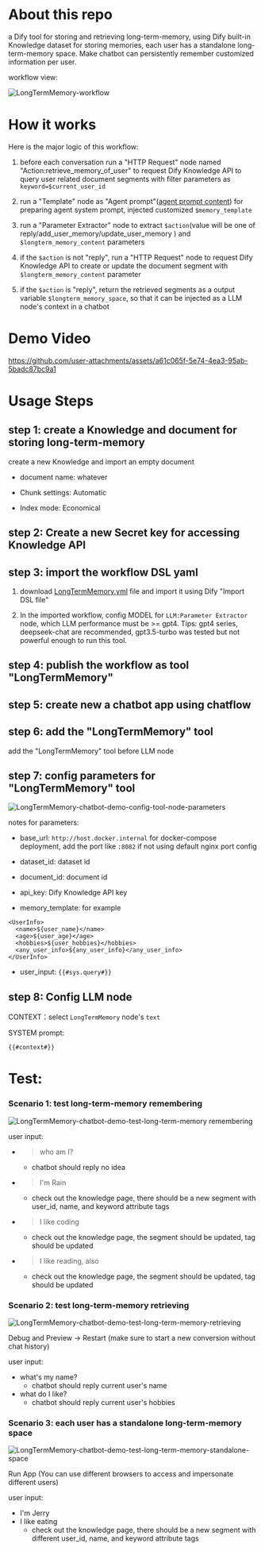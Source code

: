 # About this repo

a Dify tool for storing and retrieving long-term-memory, using Dify built-in Knowledge dataset for storing memories, each user has a standalone long-term-memory space.
Make chatbot can persistently remember customized information per user.

workflow view:

![LongTermMemory-workflow](screenshots/LongTermMemory-workflow.png)

# How it works

Here is the major logic of this workflow:

1. before each conversation run a "HTTP Request" node named "Action:retrieve_memory_of_user" to request Dify Knowledge API to query user related document segments with filter parameters as `keyword=$current_user_id`
2. run a "Template" node as "Agent prompt"([agent prompt content](agent-prompt.md)) for preparing agent system prompt, injected customized `$memory_template`

2. run a "Parameter Extractor" node to extract `$action`(value will be one of reply/add_user_memory/update_user_memory ) and `$longterm_memory_content` parameters
3. if the `$action` is not "reply",  run a "HTTP Request" node to request Dify Knowledge API to create or update the document segment with `$longterm_memory_content` parameter
4. if the `$action` is "reply", return the retrieved segments as a output variable `$longterm_memory_space`, so that it can be injected as a LLM node's context in a chatbot


# Demo Video

https://github.com/user-attachments/assets/a61c065f-5e74-4ea3-95ab-5badc87bc9a1


# Usage Steps

## step 1: create a Knowledge and document for storing long-term-memory

create a new Knowledge and import an empty document

- document name: whatever

- Chunk settings: Automatic

- Index mode: Economical

## step 2: Create a new Secret key for accessing Knowledge API



## step 3:  import the workflow DSL yaml

1) download [LongTermMemory.yml](https://raw.githubusercontent.com/rainchen/dify-tool-LongTermMemory/main/LongTermMemory.yml) file and import it using Dify "Import DSL file"

2) In the imported workflow, config MODEL for `LLM:Parameter Extractor` node, which LLM performance must be >= gpt4.
Tips: gpt4 series, deepseek-chat are recommended, gpt3.5-turbo was tested but not powerful enough to run this tool.


## step 4: publish the workflow as tool "LongTermMemory"



## step 5: create new a chatbot app using chatflow



## step 6: add the "LongTermMemory" tool 

add the "LongTermMemory" tool before LLM node



## step 7: config parameters for "LongTermMemory" tool

![LongTermMemory-chatbot-demo-config-tool-node-parameters](screenshots/LongTermMemory-chatbot-demo-config-tool-node-parameters.png)

notes for parameters:

- base_url: `http://host.docker.internal` for docker-compose deployment, add the port like `:8082` if not using default nginx port config

- dataset_id: dataset id

- document_id:  document id

- api_key: Dify Knowledge API key

- memory_template: for example

```
<UserInfo>
  <name>${user_name}</name>
  <age>${user_age}</age>
  <hobbies>${user_hobbies}</hobbies>
  <any_user_info>${any_user_info}</any_user_info>
</UserInfo>
```

- user_input: `{{#sys.query#}}`



## step 8: Config LLM node



CONTEXT：select `LongTermMemory` node's `text` 

SYSTEM prompt:

```
{{#context#}}
```



# Test:

### Scenario 1: test long-term-memory remembering

![LongTermMemory-chatbot-demo-test-long-term-memory remembering](screenshots/LongTermMemory-chatbot-demo-test-long-term-memory-remembering.png)

user input:

- > who am I?

  - chatbot should reply no idea

- > I'm Rain

  - check out the knowledge page, there should be a new segment with user_id, name, and keyword attribute tags

- > I like coding

  - check out  the knowledge page, the segment should be updated,  <hobbies> tag should be updated

- > I like reading, also

  - check out  the knowledge page, the segment should be updated,  <hobbies> tag should be updated

### Scenario 2: test long-term-memory retrieving

![LongTermMemory-chatbot-demo-test-long-term-memory-retrieving](screenshots/LongTermMemory-chatbot-demo-test-long-term-memory-retrieving.png)

Debug and Preview -> Restart (make sure to start a new conversion without chat history)

user input:

- what's my name?
  - chatbot should reply current user's name
- what do I like?
  - chatbot should reply current user's hobbies



### Scenario 3: each user has a standalone long-term-memory space

![LongTermMemory-chatbot-demo-test-long-term-memory-standalone-space](screenshots/LongTermMemory-chatbot-demo-test-long-term-memory-standalone-space.png)

Run App (You can use different browsers to access and impersonate different users)

user input:

- I'm Jerry
- I like eating
  - check out the knowledge page, there should be a new segment with different user_id, name, and keyword attribute tags
